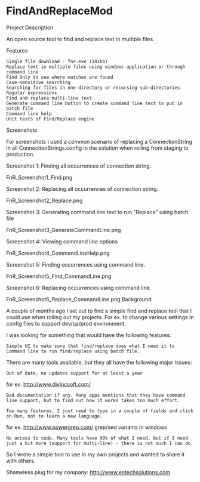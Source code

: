 # FindAndReplaceMod
Project Description

An open source tool to find and replace text in multiple files.

Features

    Single file download - fnr.exe (181kb)
    Replace text in multiple files using windows application or through command line
    Find Only to see where matches are found
    Case-sensitive searching
    Searching for files in one directory or recursing sub-directories
    Regular expressions
    Find and replace multi-line text
    Generate command line button to create command line text to put in batch file
    Command line help
    Unit tests of Find/Replace engine

 
Screenshots

For screenshots I used a common scenario of replacing a ConnectionString in all ConnectionStrings.config in the solution when rolling from staging to production.

Screenshot 1: Finding all occurrences of connection string.

FnR_Screenshot1_Find.png


Screenshot 2: Replacing all occurrences of connection string.

FnR_Screenshot2_Replace.png

Screenshot 3: Generating command line text to run "Replace" using batch file

FnR_Screenshot3_GenerateCommandLine.png


Screenshot 4: Viewing command line options

FnR_Screenshot4_CommandLineHelp.png


Screenshot 5: Finding occurrences using command line.

FnR_Screenshot5_Find_CommandLine.png


Screenshot 6: Replacing occurrences using command line.

FnR_Screenshot6_Replace_CommandLine.png
Background

A couple of months ago I set out to find a simple find and replace tool that I could use when rolling out my projects. For ex. to change various settings in config files to support dev/qa/prod environment.

I was looking for something that would have the following features:

    Simple UI to make sure that find/replace does what I need it to
    Command line to run find/replace using batch file.



There are many tools available, but they all have the following major issues:

    Out of date, no updates support for at least a year

for ex. http://www.divlocsoft.com/

    Bad documentation if any. Many apps mentions that they have command line support, but to find out how it works takes too much effort.

    Too many features. I just need to type in a couple of fields and click on Run, not to learn a new language.

for ex.
http://www.powergrep.com/
grep/sed variants in windows

    No access to code. Many tools have 90% of what I need, but if I need just a bit more (support for multi-line) - there is not much I can do.


So I wrote a simple tool to use in my own projects and wanted to share it with others.


Shameless plug for my company: http://www.entechsolutions.com

